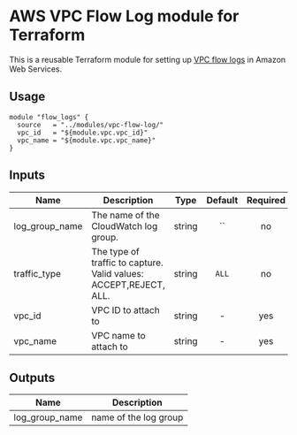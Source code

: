 # AWS VPC Flow Log module for Terraform

This is a reusable Terraform module for setting up [VPC flow logs](https://docs.aws.amazon.com/AmazonVPC/latest/UserGuide/flow-logs.html) in Amazon Web Services.

## Usage

```hcl
module "flow_logs" {
  source   = "../modules/vpc-flow-log/"
  vpc_id   = "${module.vpc.vpc_id}"
  vpc_name = "${module.vpc.vpc_name}"
}
```

## Inputs

| Name | Description | Type | Default | Required |
|------|-------------|:----:|:-----:|:-----:|
| log_group_name | The name of the CloudWatch log group. | string | `` | no |
| traffic_type | The type of traffic to capture. Valid values: ACCEPT,REJECT, ALL. | string | `ALL` | no |
| vpc_id | VPC ID to attach to | string | - | yes |
| vpc_name | VPC name to attach to | string | - | yes |

## Outputs

| Name | Description |
|------|-------------|
| log_group_name | name of the log group |
